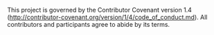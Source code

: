 This project is governed by the Contributor Covenant version 1.4 (http://contributor-covenant.org/version/1/4/code_of_conduct.md). 
All contributors and participants agree to abide by its terms. 
